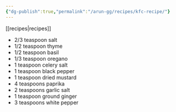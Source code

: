 ```yaml
---
{"dg-publish":true,"permalink":"/arun-gg/recipes/kfc-recipe/"}
---
```


[[recipes\|recipes]]

- 2/3 teaspoon salt 
- 1/2 teaspoon thyme 
- 1/2 teaspoon basil 
- 1/3 teaspoon oregano 
- 1 teaspoon celery salt 
- 1 teaspoon black pepper 
- 1 teaspoon dried mustard 
- 4 teaspoons paprika 
- 2 teaspoons garlic salt 
- 1 teaspoon ground ginger 
- 3 teaspoons white pepper